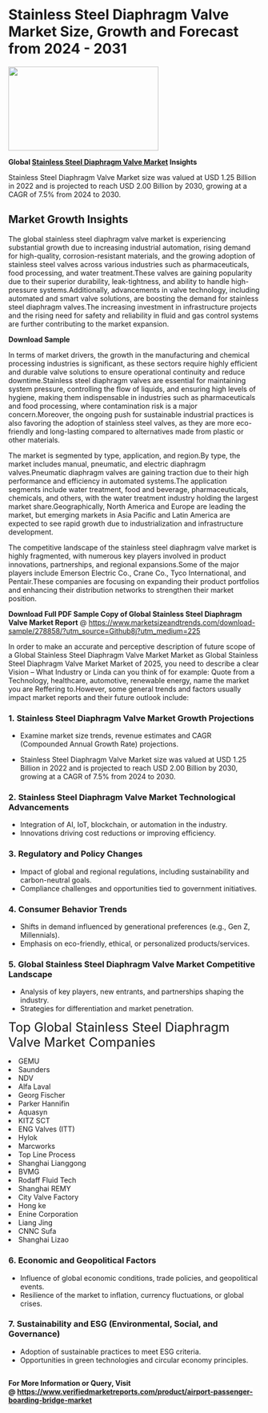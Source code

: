 <H1>Stainless Steel Diaphragm Valve Market Size, Growth and Forecast from 2024 - 2031</H1><img class="aligncenter size-medium wp-image-584254" src="https://thirdeyenews.in/wp-content/uploads/2024/09/Global-Market-Research-300x168.jpeg" alt="" width="300" height="168" /><p><strong>Global&nbsp;<a href="https://www.marketsizeandtrends.com/download-sample/278858/?utm_source=Github8j?utm_medium=225">Stainless Steel Diaphragm Valve Market</a> Insights</strong></p><p>Stainless Steel Diaphragm Valve Market size was valued at USD 1.25 Billion in 2022 and is projected to reach USD 2.00 Billion by 2030, growing at a CAGR of 7.5% from 2024 to 2030.</p><p><h2>Market Growth Insights</h2> <p>The global stainless steel diaphragm valve market is experiencing substantial growth due to increasing industrial automation, rising demand for high-quality, corrosion-resistant materials, and the growing adoption of stainless steel valves across various industries such as pharmaceuticals, food processing, and water treatment.These valves are gaining popularity due to their superior durability, leak-tightness, and ability to handle high-pressure systems.Additionally, advancements in valve technology, including automated and smart valve solutions, are boosting the demand for stainless steel diaphragm valves.The increasing investment in infrastructure projects and the rising need for safety and reliability in fluid and gas control systems are further contributing to the market expansion.</p> <p><strong>Download Sample</strong></p> <p>In terms of market drivers, the growth in the manufacturing and chemical processing industries is significant, as these sectors require highly efficient and durable valve solutions to ensure operational continuity and reduce downtime.Stainless steel diaphragm valves are essential for maintaining system pressure, controlling the flow of liquids, and ensuring high levels of hygiene, making them indispensable in industries such as pharmaceuticals and food processing, where contamination risk is a major concern.Moreover, the ongoing push for sustainable industrial practices is also favoring the adoption of stainless steel valves, as they are more eco-friendly and long-lasting compared to alternatives made from plastic or other materials.</p> <p>The market is segmented by type, application, and region.By type, the market includes manual, pneumatic, and electric diaphragm valves.Pneumatic diaphragm valves are gaining traction due to their high performance and efficiency in automated systems.The application segments include water treatment, food and beverage, pharmaceuticals, chemicals, and others, with the water treatment industry holding the largest market share.Geographically, North America and Europe are leading the market, but emerging markets in Asia Pacific and Latin America are expected to see rapid growth due to industrialization and infrastructure development.</p> <p>The competitive landscape of the stainless steel diaphragm valve market is highly fragmented, with numerous key players involved in product innovations, partnerships, and regional expansions.Some of the major players include Emerson Electric Co., Crane Co., Tyco International, and Pentair.These companies are focusing on expanding their product portfolios and enhancing their distribution networks to strengthen their market position.</p> <p><span class=""><strong>Download Full PDF Sample Copy of Global Stainless Steel Diaphragm Valve Market Report</strong> @ <a href="https://www.marketsizeandtrends.com/download-sample/278858/?utm_source=Github8j?utm_medium=225" target="_blank">https://www.marketsizeandtrends.com/download-sample/278858/?utm_source=Github8j?utm_medium=225</a></span></p><p>In order to make an accurate and perceptive description of future scope of a Global&nbsp;Stainless Steel Diaphragm Valve Market Market as Global&nbsp;Stainless Steel Diaphragm Valve Market Market of 2025, you need to describe a clear Vision &ndash; What Industry or Linda can you think of for example: Quote from a Technology, healthcare, automotive, renewable energy, name the market you are Reffering to.However, some general trends and factors usually impact market reports and their future outlook include:</p><h3>1.&nbsp;<strong>Stainless Steel Diaphragm Valve Market Growth Projections</strong></h3><ul><li>Examine market size trends, revenue estimates and CAGR (Compounded Annual Growth Rate) projections.</li><li><p>Stainless Steel Diaphragm Valve Market size was valued at USD 1.25 Billion in 2022 and is projected to reach USD 2.00 Billion by 2030, growing at a CAGR of 7.5% from 2024 to 2030.</p></li></ul><h3>2.&nbsp;<strong>Stainless Steel Diaphragm Valve Market Technological Advancements</strong></h3><ul><li>Integration of AI, IoT, blockchain, or automation in the industry.</li><li>Innovations driving cost reductions or improving efficiency.</li></ul><h3>3.&nbsp;<strong>Regulatory and Policy Changes</strong></h3><ul><li>Impact of global and regional regulations, including sustainability and carbon-neutral goals.</li><li>Compliance challenges and opportunities tied to government initiatives.</li></ul><h3>4.&nbsp;<strong>Consumer Behavior Trends</strong></h3><ul><li>Shifts in demand influenced by generational preferences (e.g., Gen Z, Millennials).</li><li>Emphasis on eco-friendly, ethical, or personalized products/services.</li></ul><h3>5.&nbsp;<strong>Global Stainless Steel Diaphragm Valve Market Competitive Landscape</strong></h3><ul><li>Analysis of key players, new entrants, and partnerships shaping the industry.</li><li>Strategies for differentiation and market penetration.</li></ul><p data-pm-slice="1 1 []"><span style="color: inherit; font-family: inherit; font-size: 25px;">Top Global Stainless Steel Diaphragm Valve Market Companies</span></p><div class="" data-test-id=""><p><li>GEMU</li><li> Saunders</li><li> NDV</li><li> Alfa Laval</li><li> Georg Fischer</li><li> Parker Hannifin</li><li> Aquasyn</li><li> KITZ SCT</li><li> ENG Valves (ITT)</li><li> Hylok</li><li> Marcworks</li><li> Top Line Process</li><li> Shanghai Lianggong</li><li> BVMG</li><li> Rodaff Fluid Tech</li><li> Shanghai REMY</li><li> City Valve Factory</li><li> Hong ke</li><li> Enine Corporation</li><li> Liang Jing</li><li> CNNC Sufa</li><li> Shanghai Lizao</li></p></div><h3>6.&nbsp;<strong>Economic and Geopolitical Factors</strong></h3><ul><li>Influence of global economic conditions, trade policies, and geopolitical events.</li><li>Resilience of the market to inflation, currency fluctuations, or global crises.</li></ul><h3>7.&nbsp;<strong>Sustainability and ESG (Environmental, Social, and Governance)</strong></h3><ul><li>Adoption of sustainable practices to meet ESG criteria.</li><li>Opportunities in green technologies and circular economy principles.</li></ul><h2><strong style="font-size: 14px;">For More Information or Query, Visit @&nbsp;</strong><a style="background-color: #ffffff; font-size: 14px;" href="https://www.marketsizeandtrends.com/report/stainless-steel-diaphragm-valve-market/" target="_blank">https://www.verifiedmarketreports.com/product/airport-passenger-boarding-bridge-market</a></h2>